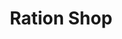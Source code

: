 ---
title: "Ration Shop"
url: /cherthala/ration-shop-kadakkarapally-thaikal-road-2/
shop: Lebensmittel
---